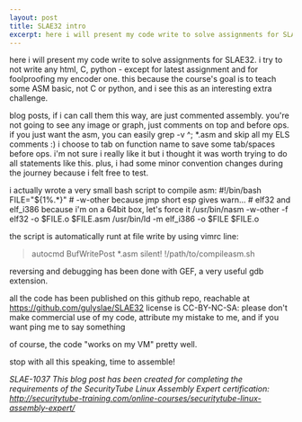 ```yaml
---
layout: post
title: SLAE32 intro
excerpt: here i will present my code write to solve assignments for SLAE32.
---
```



here i will present my code write to solve assignments for SLAE32.
i try to not write any html, C, python - except for latest assignment
and for foolproofing my encoder one.
this because the course's goal is to teach some ASM basic, not C or
python, and i see this as an interesting extra challenge.

blog posts, if i can call them this way, are just commented assembly.
you're not going to see any image or graph, just comments on top and
before ops.
if you just want the asm, you can easily grep -v ^\; *.asm and skip all
my ELS comments :)
i choose to tab on function name to save some tab/spaces before ops. i'm
not sure i really like it but i thought it was worth trying to do all
statements like this.
plus, i had some minor convention changes during the journey because i
felt free to test.

i actually wrote a very small bash script to compile asm:
    #!/bin/bash
    FILE="${1%.*}"
    # -w-other because jmp short esp gives warn...
    # elf32 and elf_i386 because i'm on a 64bit box, let's force it
    /usr/bin/nasm -w-other -f elf32 -o $FILE.o $FILE.asm
    /usr/bin/ld -m elf_i386 -o $FILE $FILE.o

the script is automatically runt at file write by using vimrc line:
>autocmd BufWritePost *.asm silent! !/path/to/compileasm.sh <afile>

reversing and debugging has been done with GEF, a very useful gdb
extension.

all the code has been published on this github repo, reachable at
https://github.com/gulyslae/SLAE32
license is CC-BY-NC-SA: please don't make commercial use of my code, attribute my mistake to me, and if you want ping me to say something

of course, the code "works on my VM" pretty well.

stop with all this speaking, time to assemble!

*SLAE-1037*
*This blog post has been created for completing the requirements of the SecurityTube Linux Assembly Expert certification: http://securitytube-training.com/online-courses/securitytube-linux-assembly-expert/*
